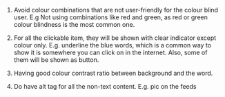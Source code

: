 1. Avoid colour combinations that are not user-friendly for the colour blind user. E.g Not using combinations like red and green, as red or green colour blindness is the most common one.

2. For all the clickable item, they will be shown with clear indicator except colour only. E.g. underline the blue words, which is a common way to show it is somewhere you can click on in the internet. Also, some of them will be shown as button.

3. Having good colour contrast ratio between background and the word.

4. Do have alt tag for all the non-text content. E.g. pic on the feeds
